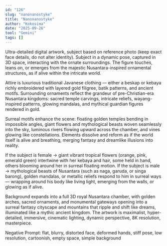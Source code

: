 ```yaml
---
id: "126"
slug: "nanonanostyke"
title: "Nanonanostyke"
author: "Kokosima"
date: "2025-09-26"
tool: "Gemini"
tags: []
---
```


Ultra-detailed digital artwork, subject based on reference photo (keep exact face details, do not alter identity). Subject in a dynamic pose, captured in 3D space, interacting with the ornate surroundings. The figure touches, leans on, or emerges from the majestic Nusantara-inspired ornamental structures, as if alive within the intricate world.

Attire is luxurious traditional Javanese clothing — either a beskap or kebaya richly embroidered with layered gold filigree, batik patterns, and ancient motifs. Surrounding ornaments reflect the grandeur of pre-Christian-era Nusantara kingdoms: sacred temple carvings, intricate reliefs, wayang-inspired patterns, glowing mandalas, and mythical guardian figures rendered in gold.

Surreal motifs enhance the scene: floating golden temples bending in impossible angles, giant flowers and mythological beasts woven seamlessly into the sky, luminous rivers flowing upward across the chamber, and vines glowing like constellations. Elements dissolve and reform as if the world itself is alive and breathing, merging fantasy and dreamlike illusions into reality.

If the subject is female → giant vibrant tropical flowers (orange, pink, emerald green) intertwine with her kebaya and hair, some held in hand, others blooming around her in surreal floating motion.
If the subject is male → mythological beasts of Nusantara (such as naga, garuda, or singa barong), golden mandalas, or metallic reliefs respond to him in surreal ways — wrapping around his body like living light, emerging from the walls, or glowing as if alive.

Background expands into a full 3D royal Nusantara chamber, with golden arches, sacred ornaments, and monumental gateways opening into a surreal fantasy cityscape and mountains that ripple and shift like dreams, illuminated like a mythic ancient kingdom. The artwork is maximalist, hyper-detailed, immersive, cinematic lighting, dynamic perspective, 8K resolution, masterpiece.

Negative Prompt:
flat, blurry, distorted face, deformed hands, stiff pose, low resolution, cartoonish, empty space, simple background

